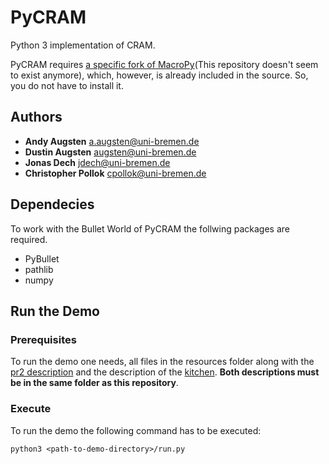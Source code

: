 # PyCRAM

Python 3 implementation of CRAM.

PyCRAM requires [a specific fork of MacroPy](https://github.com/daugsten93/macropy)(This repository doesn't seem to exist anymore), which, however, is already included in the source. So, you do not have to install it.

## Authors

* **Andy Augsten** <a.augsten@uni-bremen.de>
* **Dustin Augsten** <augsten@uni-bremen.de>
* **Jonas Dech** <jdech@uni-bremen.de>
* **Christopher Pollok** <cpollok@uni-bremen.de>

## Dependecies 
To work with the Bullet World of PyCRAM the follwing packages are required. 
* PyBullet
* pathlib 
* numpy

## Run the Demo 
### Prerequisites
To run the demo one needs, all files in the resources folder along with the [pr2 description](https://github.com/PR2/pr2_common/tree/melodic-devel/pr2_description) and the description of the [kitchen](https://github.com/code-iai/iai_maps/tree/master/iai_kitchen). **Both descriptions must be in the same folder as this repository**.

### Execute
To run the demo the following command has to be executed:

```
python3 <path-to-demo-directory>/run.py
```
